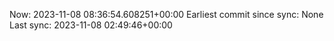 Now: 2023-11-08 08:36:54.608251+00:00 Earliest commit since sync: None Last sync: 2023-11-08 02:49:46+00:00
